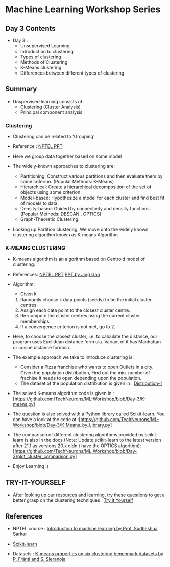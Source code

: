 # Machine Learning Workshop Series

## Day 3 Contents

* Day 3 :
  * Unsupervised Learning
  * Introduction to clustering
  * Types of clustering
  * Methods of Clustering
  * K-Means clustering
  * Differences between different types of clustering

## Summary

* Unspervised learning consists of:
  * Clustering (Cluster Analysis)
  * Principal component analysis

### Clustering

* Clustering can be related to 'Grouping'
* Reference : [NPTEL PPT](https://github.com/TechNeurons/ML-Workshop/blob/Day-3/9A-clustering-intro.pptx)
* Here we group data together based on some model
* The widely-known approaches to clustering are:
  * Partitioning: Construct various partitions and then evaluate them by some criterion. (Popular Methods: K-Means)
  * Hierarchical: Create a hierarchical decomposition of the set of objects using some criterion.
  * Model-based: Hypothesize a model for each cluster and find best fit of models to data.
  * Density-based: Guided by connectivity and density functions. (Popular Methods: DBSCAN , OPTICS)
  * Graph-Theoretic Clustering.

* Looking up Partition clustering, We move onto the widely known clustering algorithm known as K-means Algorithm

### K-MEANS CLUSTERING

* K-means algorithm is an algorithm based on Centroid model of clustering.

* References: [NPTEL PPT](https://github.com/TechNeurons/ML-Workshop/blob/Day-3/9B-kmeans-clustering.pptx)  [PPT by Jing Gao](https://github.com/TechNeurons/ML-Workshop/blob/Day-3/clustering_partitional.pdf)

* Algorithm:
  * Given k
  1. Randomly choose k data points (seeds) to be the initial cluster centres.
  2. Assign each data point to the closest cluster centre.
  3. Re-compute the cluster centres using the current cluster memberships.
  4. If a convergence criterion is not met, go to 2.

* Here, to choose the closest cluster, i.e. to calculate the distance, our program uses Euclidean distance form ula. Variant of it has Manhattan or cosine distance formula.

* The example approach we take to introduce clustering is:
  * Consider a Pizza franchise who wants to open Outlets in a city. Given the population distribution, Find out the min. number of frachise it needs to open depending upon the population.
  * The dataset of the population distribution is given in : [Distribution-1](https://github.com/TechNeurons/ML-Workshop/blob/Day-3/Datasets/Distribution-1.csv)

* The solved K-means algorithm code is given in : [https://github.com/TechNeurons/ML-Workshop/blob/Day-3/K-means.py]

* The question is also solved with a Python library called Scikit-learn. You can have a look at the code at :[https://github.com/TechNeurons/ML-Workshop/blob/Day-3/K-Means_by_Library.py]

* The comparison of different clustering algorithms provided by scikit-learn is also in the docs (Note: Update scikit-learn to the latest version after 21.1 as versions 20.x didn't have the OPTICS algorithm): [https://github.com/TechNeurons/ML-Workshop/blob/Day-3/plot_cluster_comparison.py]

* Enjoy Learning :)

## TRY-IT-YOURSELF

* After looking up our resources and learning, try these questions to get a better grasp on the clustering techniques : [Try it Yourself](https://github.com/TechNeurons/ML-Workshop/blob/Day-3/Try-It-Yourself/Try_it_yourself.md)

## References

* NPTEL course : [Introduction to machine learning by Prof. Sudheshna Sarkar](https://nptel.ac.in/courses/106105152/)

* [Scikit-learn](https://scikit-learn.org/stable/)

* Datasets : [K-means properties on six clustering benchmark datasets by P. Fränti and S. Sieranoja](http://cs.joensuu.fi/sipu/datasets/)
